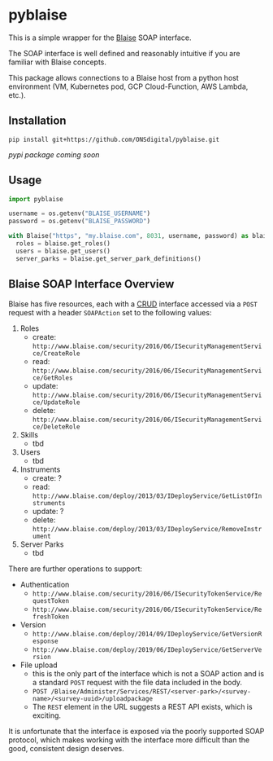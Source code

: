 # pyblaise

This is a simple wrapper for the [Blaise](https://blaise.com/products/blaise-5) SOAP interface.

The SOAP interface is well defined and reasonably intuitive if you are familiar with Blaise concepts.

This package allows connections to a Blaise host from a python host environment (VM, Kubernetes pod, GCP Cloud-Function, AWS Lambda, etc.).

## Installation

```
pip install git+https://github.com/ONSdigital/pyblaise.git
```
*pypi package coming soon*

## Usage

```python
import pyblaise

username = os.getenv("BLAISE_USERNAME")
password = os.getenv("BLAISE_PASSWORD")

with Blaise("https", "my.blaise.com", 8031, username, password) as blaise:
  roles = blaise.get_roles()
  users = blaise.get_users()
  server_parks = blaise.get_server_park_definitions()
```

## Blaise SOAP Interface Overview

Blaise has five resources, each with a [CRUD](https://en.wikipedia.org/wiki/Create,_read,_update_and_delete)
interface accessed via a `POST` request with a header `SOAPAction` set to the following values:
1) Roles
    + create: `http://www.blaise.com/security/2016/06/ISecurityManagementService/CreateRole`
    + read: `http://www.blaise.com/security/2016/06/ISecurityManagementService/GetRoles`
    + update: `http://www.blaise.com/security/2016/06/ISecurityManagementService/UpdateRole`
    + delete: `http://www.blaise.com/security/2016/06/ISecurityManagementService/DeleteRole`
1) Skills
    + tbd
1) Users
    + tbd
1) Instruments
    + create: ?
    + read: `http://www.blaise.com/deploy/2013/03/IDeployService/GetListOfInstruments`
    + update: ?
    + delete: `http://www.blaise.com/deploy/2013/03/IDeployService/RemoveInstrument`
1) Server Parks
    + tbd

There are further operations to support:
+ Authentication
    + `http://www.blaise.com/security/2016/06/ISecurityTokenService/RequestToken`
    + `http://www.blaise.com/security/2016/06/ISecurityTokenService/RefreshToken`
+ Version
    + `http://www.blaise.com/deploy/2014/09/IDeployService/GetVersionResponse`
    + `http://www.blaise.com/deploy/2019/06/IDeployService/GetServerVersion`
+ File upload
    + this is the only part of the interface which is not a SOAP action and is a standard
      `POST` request with the file data included in the body.
    + `POST /Blaise/Administer/Services/REST/<server-park>/<survey-name>/<survey-uuid>/uploadpackage`
    + The `REST` element in the URL suggests a REST API exists, which is exciting.

It is unfortunate that the interface is exposed via the poorly supported SOAP protocol, which
makes working with the interface more difficult than the good, consistent design deserves.